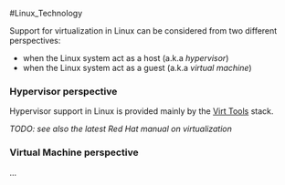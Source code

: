 #Linux_Technology

Support for virtualization in Linux can be considered from two different perspectives:

- when the Linux system act as a host (a.k.a _hypervisor_)
- when the Linux system act as a guest (a.k.a _virtual machine_)

### Hypervisor perspective

Hypervisor support in Linux is provided mainly by the [Virt Tools](https://www.virt-tools.org/) stack.

_TODO: see also the latest Red Hat manual on virtualization_

### Virtual Machine perspective

...